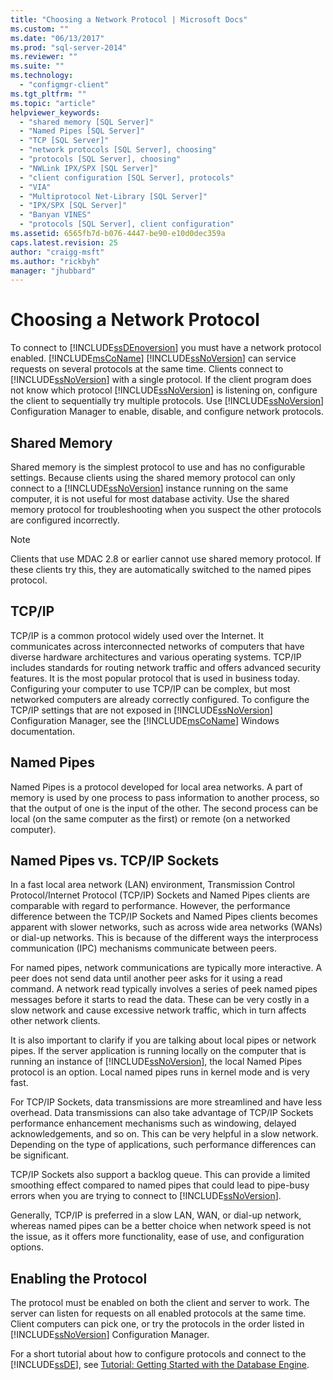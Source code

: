 ```yaml
---
title: "Choosing a Network Protocol | Microsoft Docs"
ms.custom: ""
ms.date: "06/13/2017"
ms.prod: "sql-server-2014"
ms.reviewer: ""
ms.suite: ""
ms.technology: 
  - "configmgr-client"
ms.tgt_pltfrm: ""
ms.topic: "article"
helpviewer_keywords: 
  - "shared memory [SQL Server]"
  - "Named Pipes [SQL Server]"
  - "TCP [SQL Server]"
  - "network protocols [SQL Server], choosing"
  - "protocols [SQL Server], choosing"
  - "NWLink IPX/SPX [SQL Server]"
  - "client configuration [SQL Server], protocols"
  - "VIA"
  - "Multiprotocol Net-Library [SQL Server]"
  - "IPX/SPX [SQL Server]"
  - "Banyan VINES"
  - "protocols [SQL Server], client configuration"
ms.assetid: 6565fb7d-b076-4447-be90-e10d0dec359a
caps.latest.revision: 25
author: "craigg-msft"
ms.author: "rickbyh"
manager: "jhubbard"
---
```

# Choosing a Network Protocol
  To connect to [!INCLUDE[ssDEnoversion](../../../includes/ssdenoversion-md.md)] you must have a network protocol enabled. [!INCLUDE[msCoName](../../../includes/msconame-md.md)] [!INCLUDE[ssNoVersion](../../../includes/ssnoversion-md.md)] can service requests on several protocols at the same time. Clients connect to [!INCLUDE[ssNoVersion](../../../includes/ssnoversion-md.md)] with a single protocol. If the client program does not know which protocol [!INCLUDE[ssNoVersion](../../../includes/ssnoversion-md.md)] is listening on, configure the client to sequentially try multiple protocols. Use [!INCLUDE[ssNoVersion](../../../includes/ssnoversion-md.md)] Configuration Manager to enable, disable, and configure network protocols.  
  
## Shared Memory  
 Shared memory is the simplest protocol to use and has no configurable settings. Because clients using the shared memory protocol can only connect to a [!INCLUDE[ssNoVersion](../../../includes/ssnoversion-md.md)] instance running on the same computer, it is not useful for most database activity. Use the shared memory protocol for troubleshooting when you suspect the other protocols are configured incorrectly.  
  
> [!NOTE]  
>  Clients that use MDAC 2.8 or earlier cannot use shared memory protocol. If these clients try this, they are automatically switched to the named pipes protocol.  
  
## TCP/IP  
 TCP/IP is a common protocol widely used over the Internet. It communicates across interconnected networks of computers that have diverse hardware architectures and various operating systems. TCP/IP includes standards for routing network traffic and offers advanced security features. It is the most popular protocol that is used in business today. Configuring your computer to use TCP/IP can be complex, but most networked computers are already correctly configured. To configure the TCP/IP settings that are not exposed in [!INCLUDE[ssNoVersion](../../../includes/ssnoversion-md.md)] Configuration Manager, see the [!INCLUDE[msCoName](../../../includes/msconame-md.md)] Windows documentation.  
  
## Named Pipes  
 Named Pipes is a protocol developed for local area networks. A part of memory is used by one process to pass information to another process, so that the output of one is the input of the other. The second process can be local (on the same computer as the first) or remote (on a networked computer).  
  
## Named Pipes vs. TCP/IP Sockets  
 In a fast local area network (LAN) environment, Transmission Control Protocol/Internet Protocol (TCP/IP) Sockets and Named Pipes clients are comparable with regard to performance. However, the performance difference between the TCP/IP Sockets and Named Pipes clients becomes apparent with slower networks, such as across wide area networks (WANs) or dial-up networks. This is because of the different ways the interprocess communication (IPC) mechanisms communicate between peers.  
  
 For named pipes, network communications are typically more interactive. A peer does not send data until another peer asks for it using a read command. A network read typically involves a series of peek named pipes messages before it starts to read the data. These can be very costly in a slow network and cause excessive network traffic, which in turn affects other network clients.  
  
 It is also important to clarify if you are talking about local pipes or network pipes. If the server application is running locally on the computer that is running an instance of [!INCLUDE[ssNoVersion](../../../includes/ssnoversion-md.md)], the local Named Pipes protocol is an option. Local named pipes runs in kernel mode and is very fast.  
  
 For TCP/IP Sockets, data transmissions are more streamlined and have less overhead. Data transmissions can also take advantage of TCP/IP Sockets performance enhancement mechanisms such as windowing, delayed acknowledgements, and so on. This can be very helpful in a slow network. Depending on the type of applications, such performance differences can be significant.  
  
 TCP/IP Sockets also support a backlog queue. This can provide a limited smoothing effect compared to named pipes that could lead to pipe-busy errors when you are trying to connect to [!INCLUDE[ssNoVersion](../../../includes/ssnoversion-md.md)].  
  
 Generally, TCP/IP is preferred in a slow LAN, WAN, or dial-up network, whereas named pipes can be a better choice when network speed is not the issue, as it offers more functionality, ease of use, and configuration options.  
  
## Enabling the Protocol  
 The protocol must be enabled on both the client and server to work. The server can listen for requests on all enabled protocols at the same time. Client computers can pick one, or try the protocols in the order listed in [!INCLUDE[ssNoVersion](../../../includes/ssnoversion-md.md)] Configuration Manager.  
  
 For a short tutorial about how to configure protocols and connect to the [!INCLUDE[ssDE](../../../includes/ssde-md.md)], see [Tutorial: Getting Started with the Database Engine](../../../2014/tutorials/tutorial-getting-started-with-the-database-engine.md).  
  
  